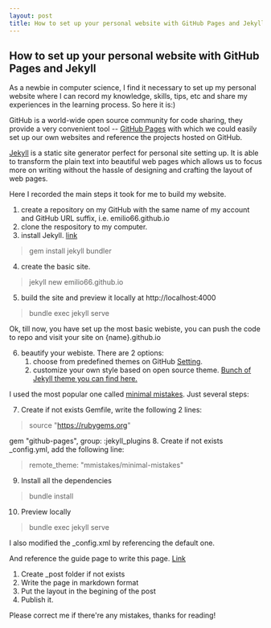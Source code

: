 ```yaml
---
layout: post
title: How to set up your personal website with GitHub Pages and Jekyll
---
```


## How to set up your personal website with GitHub Pages and Jekyll

As a newbie in computer science, I find it necessary to set up my personal website where I can record my knowledge, skills, tips, etc and share my experiences in the learning process. So here it is:)

GitHub is a world-wide open source community for code sharing, they provide a very convenient tool -- [GitHub Pages](https://pages.github.com/) with which we could easily set up our own websites and reference the projects hosted on GitHub.

[Jekyll](https://jekyllrb.com/) is a static site generator perfect for personal site setting up. It is able to transform the plain text into beautiful web pages which allows us to focus more on writing without the hassle of designing and crafting the layout of web pages. 

Here I recorded the main steps it took for me to build my website.
1. create a repository on my GitHub with the same name of my account and GitHub URL suffix, i.e. emilio66.github.io
2. clone the respository to my computer.
3. install Jekyll. [link](https://jekyllrb.com/docs/quickstart/)
> gem install jekyll bundler
4. create the basic site.
> jekyll new emilio66.github.io
5. build the site and preview it locally at http://localhost:4000
> bundle exec jekyll serve

Ok, till now, you have set up the most basic webiste, you can push the code to repo and visit your site on {name}.github.io

6. beautify your webiste.
There are 2 options: 
    1) choose from predefined themes on GitHub [Setting](https://help.github.com/articles/adding-a-jekyll-theme-to-your-github-pages-site-with-the-jekyll-theme-chooser/). 
    2) customize your own style based on open source theme. [Bunch of Jekyll theme you can find here.](https://github.com/topics/jekyll-theme)

I used the most popular one called [minimal mistakes](https://mmistakes.github.io/minimal-mistakes/docs/quick-start-guide/).
Just several steps:

7. Create if not exists Gemfile, write the following 2 lines:
> source "https://rubygems.org"

gem "github-pages", group: :jekyll_plugins
8. Create if not exists _config.yml, add the following line:
> remote_theme: "mmistakes/minimal-mistakes"
9. Install all the dependencies
> bundle install
10. Preview locally
> bundle exec jekyll serve

I also modified the _config.xml by referencing the default one.

And reference the guide page to write this page. [Link](https://mmistakes.github.io/minimal-mistakes/docs/posts/)
1. Create _post folder if not exists
2. Write the page in markdown format
3. Put the layout in the begining of the post
4. Publish it.

Please correct me if there're any mistakes, thanks for reading!
